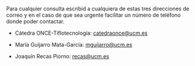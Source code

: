 Para cualquier consulta escribid a cualquiera de estas tres direcciones de correo y en el caso de que sea urgente facilitar un número de teléfono donde poder contactar. 

* Cátedra ONCE-Tiflotecnología: catedraonce@ucm.es

* María Guijarro Mata-García: mguijarro@ucm.es

* Joaquín Recas Piorno: recas@ucm.es